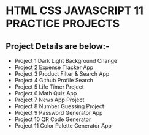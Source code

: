 # HTML CSS JAVASCRIPT 11 PRACTICE PROJECTS 

## Project Details are below:-

- Project 1 Dark Light Background Change
- Project 2 Expense Tracker App
- Project 3 Product Filter & Search App
- Project 4 Github Profile Search
- Project 5 Life Timer Project
- Project 6 Math Quiz App
- Project 7 News App Project
- Project 8 Number Guessing Project
- Project 9 Password Generator App
- Project 10 QR Code Generator
- Project 11 Color Palette Generator App
